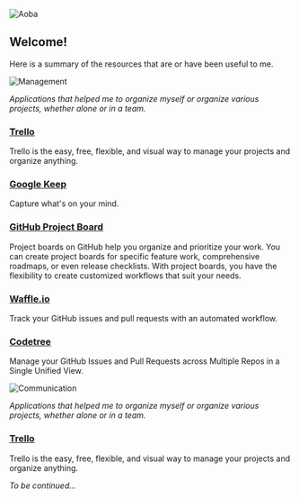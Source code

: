 ![Aoba](https://camo.githubusercontent.com/7d13052d85389145da585ab5c75b293e6c2f14d2/68747470733a2f2f692e696d6775722e636f6d2f556e44523743512e706e67)

Welcome!
-------------
Here is a summary of the resources that are or have been useful to me.

![Management](https://i.imgur.com/SxVjFYa.png)

*Applications that helped me to organize myself or organize various projects, whether alone or in a team.*

### [Trello](https://trello.com/)

Trello is the easy, free, flexible, and visual way to manage your projects and organize anything.

### [Google Keep](https://www.google.com/keep/)

Capture what's on your mind.

### [GitHub Project Board](https://help.github.com/articles/creating-a-project-board/)

Project boards on GitHub help you organize and prioritize your work. You can create project boards for specific feature work, comprehensive roadmaps, or even release checklists. With project boards, you have the flexibility to create customized workflows that suit your needs.

### [Waffle.io](https://waffle.io/)

Track your GitHub issues and pull requests with an automated workflow.

### [Codetree](https://codetree.com/)

Manage your GitHub Issues and Pull Requests across Multiple Repos in a Single Unified View.


![Communication](https://i.imgur.com/k861ZDA.png)

*Applications that helped me to organize myself or organize various projects, whether alone or in a team.*

### [Trello](https://trello.com/)

Trello is the easy, free, flexible, and visual way to manage your projects and organize anything.

*To be continued...* 
